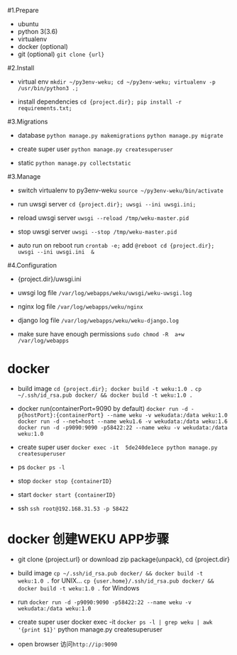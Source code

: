 #1.Prepare

* ubuntu
* python 3(3.6)
* virtualenv
* docker (optional)
* git (optional)
`git clone {url}`

#2.Install

* virtual env
`mkdir ~/py3env-weku; cd ~/py3env-weku; virtualenv -p /usr/bin/python3 .;`

* install dependencies
`cd {project.dir}; pip install -r requirements.txt;`

#3.Migrations

* database
`python manage.py makemigrations`
`python manage.py migrate`

* create super user
`python manage.py createsuperuser`

* static
`python manage.py collectstatic`

#3.Manage
* switch virtualenv to py3env-weku
`source ~/py3env-weku/bin/activate`

* run uwsgi server 
`cd {project.dir}; uwsgi --ini uwsgi.ini;`

* reload uwsgi server
`uwsgi --reload /tmp/weku-master.pid`

* stop uwsgi server
`uwsgi --stop /tmp/weku-master.pid`

* auto run on reboot
run `crontab -e;`
add `@reboot cd {project.dir}; uwsgi --ini uwsgi.ini  &`

#4.Configuration

* {project.dir}/uwsgi.ini

* uwsgi log file
`/var/log/webapps/weku/uwsgi/weku-uwsgi.log`

* nginx log file
`/var/log/webapps/weku/nginx`

* django log file
`/var/log/webapps/weku/weku-django.log`

* make sure have enough permissions
`sudo chmod -R  a+w  /var/log/webapps`

# docker

* build image
`cd {project.dir}; docker build -t weku:1.0 .`
`cp ~/.ssh/id_rsa.pub docker/ && docker build -t weku:1.0 .`

* docker run(containerPort=9090 by default)
`docker run -d -p{hostPort}:{containerPort} --name weku -v wekudata:/data weku:1.0`
`docker run -d --net=host --name weku1.6 -v wekudata:/data weku:1.6`
`docker run -d -p9090:9090 -p58422:22 --name weku -v wekudata:/data weku:1.0`

* create super user
`docker exec -it  5de240de1ece python manage.py createsuperuser`

* ps
`docker ps -l`

* stop
`docker stop {containerID}`

* start
`docker start {containerID}`

* ssh
`ssh root@192.168.31.53 -p 58422`

# docker 创建WEKU APP步骤

* git clone {project.url} or download zip package(unpack), cd {project.dir}

* build image
`cp ~/.ssh/id_rsa.pub docker/ && docker build -t weku:1.0 .` for UNIX...
`cp {user.home}/.ssh/id_rsa.pub docker/ && docker build -t weku:1.0 .` for Windows

* run
`docker run -d -p9090:9090 -p58422:22 --name weku -v wekudata:/data weku:1.0`

* create super user
docker exec -it `docker ps -l | grep weku | awk '{print $1}'` python manage.py createsuperuser

* open browser
访问`http://ip:9090`